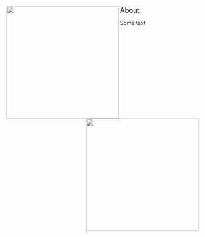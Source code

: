 <div class="img-with-text">
  <img src="https://drive.google.com/uc?id=1JuAPbFZ9goVcUz6A9iAwgYb8s5irnFp3" width="295" height="295" align="left"> 
  <img src="https://drive.google.com/uc?id=1CRPQJduGsi4rcTNGJRi7qBEQP0JmaPqH" width="295" height="295" align="right"> 
  <font size="4">About</font>
  <p>Some text</p>
</div>








<!-- 
<font size="4">About</font> <br /> 
<font size="2">Learn more about Yan</font>
<t style="font-size:20px">About <br /> 
Learn more about Yan <br /> 
Learn more &#8594;</p> 

## Focus
<p style="font-size:20px">Yan's research mainly focuses on the following three science questions: <br />  -->



